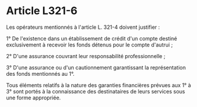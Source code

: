 # Article L321-6

Les opérateurs mentionnés à l'article L. 321-4 doivent justifier :

1° De l'existence dans un établissement de crédit d'un compte destiné exclusivement à recevoir les fonds détenus pour le compte d'autrui ;

2° D'une assurance couvrant leur responsabilité professionnelle ;

3° D'une assurance ou d'un cautionnement garantissant la représentation des fonds mentionnés au 1°.

Tous éléments relatifs à la nature des garanties financières prévues aux 1° à 3° sont portés à la connaissance des destinataires de leurs services sous une forme appropriée.
